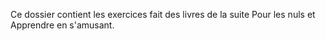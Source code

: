 Ce dossier contient les exercices fait des livres de la suite Pour les nuls et Apprendre en s'amusant.
